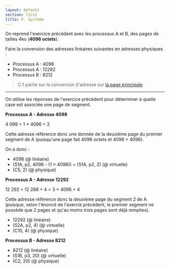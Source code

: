 ```yaml
---
layout: default
section: l3/s2
title: P. Système
---
```


On reprend l'exercice précédent avec les processus A et B, des pages de tailles 4ko (**4096 octets**).

Faire la conversion des adresses linéaires suivantes en adresses physiques :

* Processus A : 4098
* Processus A : 12292
* Processus B : 8212

> C.f partie sur la conversion d'adresse sur [la page principale](/l3-s2/systeme.html)

-------------------------------------------------------------------------------

On utilise les réponses de l'exercice précédent pour déterminer à quelle case est associée une page de segment.

**Processus A - Adresse 4098**

4 098 = 1 &times; 4096 + 2

Cette adresse référence donc une donnée de la deuxième page du premier segment de A (puisqu'une page fait 4096 octets et 4098 > 4096).

On a donc :

* 4098 (@ linéaire)
* (S1A, p2, 4098 - (1 &times; 4096)) = (S1A, p2, 2) (@ virtuelle)
* (C5, 2) (@ physique)

**Processus A - Adresse 12292**

12 292 = 12 288 + 4 = 3 &times; 4096 + 4

Cette adresse référence donc la deuxième page du segment 2 de A (puisque, selon l'énoncé de l'exercie précédent, le premier segment ne possède que 2 pages et qu'au moins trois pages sont déjà remplies).

* 12292 (@ linéaire)
* (S2A, p2, 4) (@ virtuelle)
* (C10, 4) (@ physique)

**Processus B - Adresse 8212**

* 8212 (@ linéaire)
* (S1B, p3, 20) (@ virtuelle)
* (C2, 20) (@ physique)
